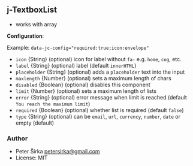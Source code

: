﻿## j-TextboxList

- works with array

__Configuration__:

Example: `data-jc-config="required:true;icon:envelope"`

- `icon` {String} (optional) icon for label without `fa-` e.g. `home`, `cog`, etc.
- `label` {String} (optional) label (default `innerHTML`)
- `placeholder` {String} (optional) adds a `placeholder` text into the input
- `maxlength` {Number} (optional) sets a maximum length of chars
- `disabled` {Boolean} (optional) disables this component
- `limit` {Number} (optional) sets a maximum length of lists
- `error` {String} (optional) error message when limit is reached (default `You reach the maximum limit`)
- `required` {Boolean} (optional) whether list is required (default `false`)
- `type` {String} (optional) can be `email`, `url`, `currency`, `number`, `date` or empty (default)

### Author

- Peter Širka <petersirka@gmail.com>
- License: MIT
